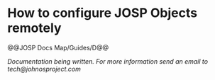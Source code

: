 # How to configure JOSP Objects remotely

@@JOSP Docs Map/Guides/D@@

_Documentation being written.
For more information send an email to tech@johnosproject.com_

